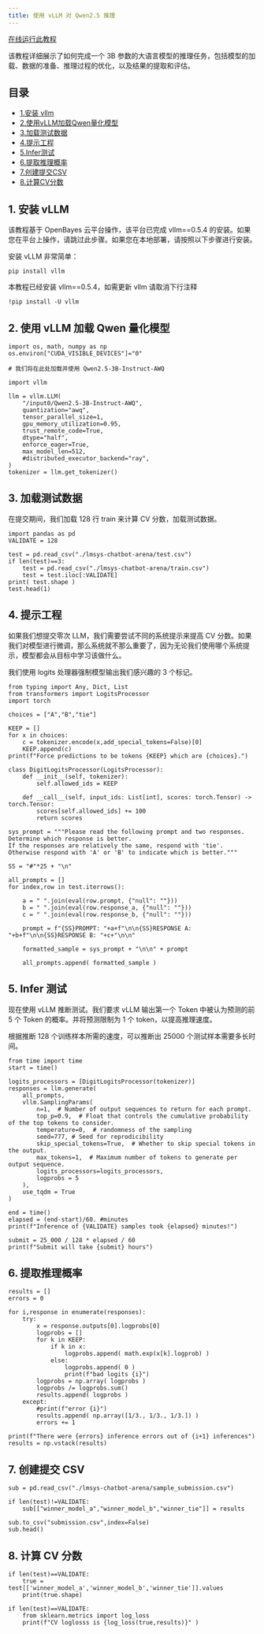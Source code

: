 ```yaml
---
title: 使用 vLLM 对 Qwen2.5 推理
---
```


[在线运行此教程](https://openbayes.com/console/hyperai-tutorials/containers/wmGLO8o5IiV)

该教程详细展示了如何完成一个 3B 参数的大语言模型的推理任务，包括模型的加载、数据的准备、推理过程的优化，以及结果的提取和评估。

## 目录
- [1.安装 vllm](#1.安装vllm)
- [2.使用vLLM加载Qwen量化模型](#2.使用vLLM加载Qwen量化模型)
- [3.加载测试数据](#3.加载测试数据)
- [4.提示工程](#4.提示工程)
- [5.Infer测试](#5.Infer测试)
- [6.提取推理概率](#6.提取推理概率)
- [7.创建提交CSV](#7.创建提交CSV)
- [8.计算CV分数](#8.计算CV分数)

## 1. 安装 vLLM

该教程基于 OpenBayes 云平台操作，该平台已完成 vllm==0.5.4 的安装。如果您在平台上操作，请跳过此步骤。如果您在本地部署，请按照以下步骤进行安装。

安装 vLLM 非常简单：

```
pip install vllm
```

本教程已经安装 vllm==0.5.4，如需更新 vllm 请取消下行注释

```
!pip install -U vllm
```

## 2. 使用 vLLM 加载 Qwen 量化模型
```
import os, math, numpy as np
os.environ["CUDA_VISIBLE_DEVICES"]="0"
```

```
# 我们将在此处加载并使用 Qwen2.5-3B-Instruct-AWQ

import vllm

llm = vllm.LLM(
    "/input0/Qwen2.5-3B-Instruct-AWQ",
    quantization="awq",
    tensor_parallel_size=1, 
    gpu_memory_utilization=0.95, 
    trust_remote_code=True,
    dtype="half", 
    enforce_eager=True,
    max_model_len=512,
    #distributed_executor_backend="ray",
)
tokenizer = llm.get_tokenizer()
```

## 3. 加载测试数据

在提交期间，我们加载 128 行 train 来计算 CV 分数，加载测试数据。

```
import pandas as pd
VALIDATE = 128

test = pd.read_csv("./lmsys-chatbot-arena/test.csv") 
if len(test)==3:
    test = pd.read_csv("./lmsys-chatbot-arena/train.csv")
    test = test.iloc[:VALIDATE]
print( test.shape )
test.head(1)
```

## 4. 提示工程
如果我们想提交零次 LLM，我们需要尝试不同的系统提示来提高 CV 分数。如果我们对模型进行微调，那么系统就不那么重要了，因为无论我们使用哪个系统提示，模型都会从目标中学习该做什么。

我们使用 logits 处理器强制模型输出我们感兴趣的 3 个标记。

```
from typing import Any, Dict, List
from transformers import LogitsProcessor
import torch

choices = ["A","B","tie"]

KEEP = []
for x in choices:
    c = tokenizer.encode(x,add_special_tokens=False)[0]
    KEEP.append(c)
print(f"Force predictions to be tokens {KEEP} which are {choices}.")

class DigitLogitsProcessor(LogitsProcessor):
    def __init__(self, tokenizer):
        self.allowed_ids = KEEP
        
    def __call__(self, input_ids: List[int], scores: torch.Tensor) -> torch.Tensor:
        scores[self.allowed_ids] += 100
        return scores
```

```
sys_prompt = """Please read the following prompt and two responses. Determine which response is better.
If the responses are relatively the same, respond with 'tie'. Otherwise respond with 'A' or 'B' to indicate which is better."""
```

```
SS = "#"*25 + "\n"
```

```
all_prompts = []
for index,row in test.iterrows():
    
    a = " ".join(eval(row.prompt, {"null": ""}))
    b = " ".join(eval(row.response_a, {"null": ""}))
    c = " ".join(eval(row.response_b, {"null": ""}))
    
    prompt = f"{SS}PROMPT: "+a+f"\n\n{SS}RESPONSE A: "+b+f"\n\n{SS}RESPONSE B: "+c+"\n\n"
    
    formatted_sample = sys_prompt + "\n\n" + prompt
    
    all_prompts.append( formatted_sample )
```

## 5. Infer 测试
现在使用 vLLM 推断测试。我们要求 vLLM 输出第一个 Token 中被认为预测的前 5 个 Token 的概率。并将预测限制为 1 个 token，以提高推理速度。

根据推断 128 个训练样本所需的速度，可以推断出 25000 个测试样本需要多长时间。

```
from time import time
start = time()

logits_processors = [DigitLogitsProcessor(tokenizer)]
responses = llm.generate(
    all_prompts,
    vllm.SamplingParams(
        n=1,  # Number of output sequences to return for each prompt.
        top_p=0.9,  # Float that controls the cumulative probability of the top tokens to consider.
        temperature=0,  # randomness of the sampling
        seed=777, # Seed for reprodicibility
        skip_special_tokens=True,  # Whether to skip special tokens in the output.
        max_tokens=1,  # Maximum number of tokens to generate per output sequence.
        logits_processors=logits_processors,
        logprobs = 5
    ),
    use_tqdm = True
)

end = time()
elapsed = (end-start)/60. #minutes
print(f"Inference of {VALIDATE} samples took {elapsed} minutes!")
```

```
submit = 25_000 / 128 * elapsed / 60
print(f"Submit will take {submit} hours")
```

## 6. 提取推理概率
```
results = []
errors = 0

for i,response in enumerate(responses):
    try:
        x = response.outputs[0].logprobs[0]
        logprobs = []
        for k in KEEP:
            if k in x:
                logprobs.append( math.exp(x[k].logprob) )
            else:
                logprobs.append( 0 )
                print(f"bad logits {i}")
        logprobs = np.array( logprobs )
        logprobs /= logprobs.sum()
        results.append( logprobs )
    except:
        #print(f"error {i}")
        results.append( np.array([1/3., 1/3., 1/3.]) )
        errors += 1
        
print(f"There were {errors} inference errors out of {i+1} inferences")
results = np.vstack(results)
```

## 7. 创建提交 CSV
```
sub = pd.read_csv("./lmsys-chatbot-arena/sample_submission.csv")

if len(test)!=VALIDATE:
    sub[["winner_model_a","winner_model_b","winner_tie"]] = results
    
sub.to_csv("submission.csv",index=False)
sub.head()
```

## 8. 计算 CV 分数
```
if len(test)==VALIDATE:
    true = test[['winner_model_a','winner_model_b','winner_tie']].values
    print(true.shape)
```

```
if len(test)==VALIDATE:
    from sklearn.metrics import log_loss
    print(f"CV loglosss is {log_loss(true,results)}" )
```
